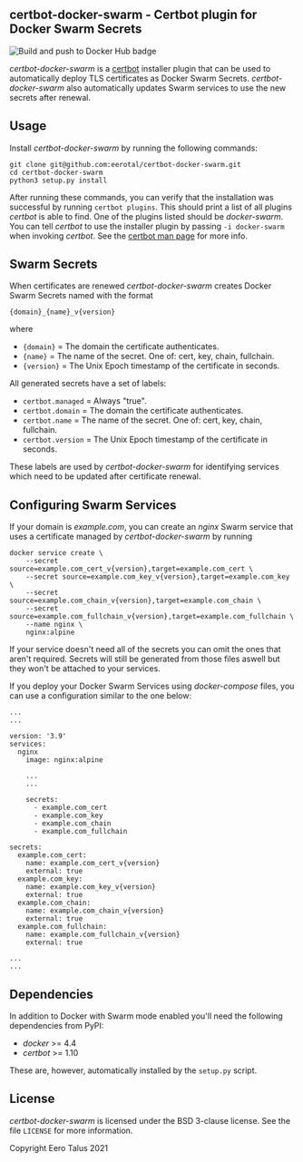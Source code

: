 certbot-docker-swarm - Certbot plugin for Docker Swarm Secrets
--------------------------------------------------------------

![Build and push to Docker Hub badge](https://github.com/eerotal/certbot-docker-swarm/workflows/Build%20and%20push%20to%20Docker%20Hub/badge.svg)

*certbot-docker-swarm* is a [certbot](https://certbot.eff.org/) installer
plugin that can be used to automatically deploy TLS certificates as Docker
Swarm Secrets. *certbot-docker-swarm* also automatically updates Swarm
services to use the new secrets after renewal.

## Usage

Install *certbot-docker-swarm* by running the following commands:

```
git clone git@github.com:eerotal/certbot-docker-swarm.git
cd certbot-docker-swarm
python3 setup.py install
```

After running these commands, you can verify that the installation
was successful by running `certbot plugins`. This should print a list
of all plugins *certbot* is able to find. One of the plugins listed
should be *docker-swarm*. You can tell *certbot* to use the installer
plugin by passing `-i docker-swarm` when invoking *certbot*. See the
[certbot man page](https://certbot.eff.org/docs/man/certbot.html)
for more info.

## Swarm Secrets

When certificates are renewed *certbot-docker-swarm* creates Docker Swarm
Secrets named with the format

`{domain}_{name}_v{version}`

where

- `{domain}` = The domain the certificate authenticates.
- `{name}` = The name of the secret. One of: cert, key, chain, fullchain.
- `{version}` = The Unix Epoch timestamp of the certificate in seconds.

All generated secrets have a set of labels:

- `certbot.managed` = Always "true".
- `certbot.domain` = The domain the certificate authenticates.
- `certbot.name` = The name of the secret. One of: cert, key, chain, fullchain.
- `certbot.version` = The Unix Epoch timestamp of the certificate in seconds.

These labels are used by *certbot-docker-swarm* for identifying services
which need to be updated after certificate renewal.

## Configuring Swarm Services

If your domain is *example.com*, you can create an *nginx* Swarm service that
uses a certificate managed by *certbot-docker-swarm* by running

```
docker service create \
    --secret source=example.com_cert_v{version},target=example.com_cert \
    --secret source=example.com_key_v{version},target=example.com_key \
    --secret source=example.com_chain_v{version},target=example.com_chain \
    --secret source=example.com_fullchain_v{version},target=example.com_fullchain \
    --name nginx \
    nginx:alpine
```

If your service doesn't need all of the secrets you can omit the
ones that aren't required. Secrets will still be generated from
those files aswell but they won't be attached to your services.

If you deploy your Docker Swarm Services using *docker-compose*
files, you can use a configuration similar to the one below:

```
...
...

version: '3.9'
services:
  nginx
    image: nginx:alpine

    ...
    ...

    secrets:
      - example.com_cert
      - example.com_key
      - example.com_chain
      - example.com_fullchain

secrets:
  example.com_cert:
    name: example.com_cert_v{version}
    external: true
  example.com_key:
    name: example.com_key_v{version}
    external: true
  example.com_chain:
    name: example.com_chain_v{version}
    external: true
  example.com_fullchain:
    name: example.com_fullchain_v{version}
    external: true

...
...

```

## Dependencies

In addition to Docker with Swarm mode enabled you'll need the following
dependencies from PyPI:

- *docker* >= 4.4
- *certbot* >= 1.10

These are, however, automatically installed by the `setup.py` script.

## License

*certbot-docker-swarm* is licensed under the BSD 3-clause license. See
the file `LICENSE` for more information.

Copyright Eero Talus 2021
